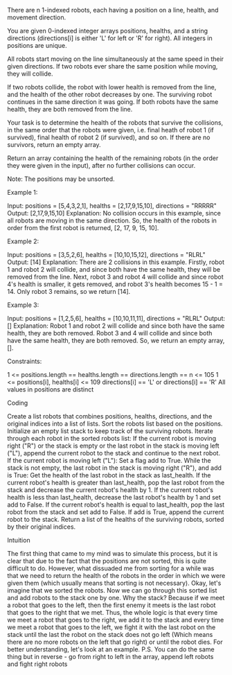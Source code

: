 There are n 1-indexed robots, each having a position on a line, health, and movement direction.

You are given 0-indexed integer arrays positions, healths, and a string directions (directions[i] is either 'L' for left or 'R' for right). All integers in positions are unique.

All robots start moving on the line simultaneously at the same speed in their given directions. If two robots ever share the same position while moving, they will collide.

If two robots collide, the robot with lower health is removed from the line, and the health of the other robot decreases by one. The surviving robot continues in the same direction it was going. If both robots have the same health, they are both removed from the line.

Your task is to determine the health of the robots that survive the collisions, in the same order that the robots were given, i.e. final heath of robot 1 (if survived), final health of robot 2 (if survived), and so on. If there are no survivors, return an empty array.

Return an array containing the health of the remaining robots (in the order they were given in the input), after no further collisions can occur.

Note: The positions may be unsorted.


Example 1:

Input: positions = [5,4,3,2,1], healths = [2,17,9,15,10], directions = "RRRRR"
Output: [2,17,9,15,10]
Explanation: No collision occurs in this example, since all robots are moving in the same direction. So, the health of the robots in order from the first robot is returned, [2, 17, 9, 15, 10].


Example 2:

Input: positions = [3,5,2,6], healths = [10,10,15,12], directions = "RLRL"
Output: [14]
Explanation: There are 2 collisions in this example. Firstly, robot 1 and robot 2 will collide, and since both have the same health, they will be removed from the line. Next, robot 3 and robot 4 will collide and since robot 4's health is smaller, it gets removed, and robot 3's health becomes 15 - 1 = 14. Only robot 3 remains, so we return [14].


Example 3:

Input: positions = [1,2,5,6], healths = [10,10,11,11], directions = "RLRL"
Output: []
Explanation: Robot 1 and robot 2 will collide and since both have the same health, they are both removed. Robot 3 and 4 will collide and since both have the same health, they are both removed. So, we return an empty array, [].
 

Constraints:

1 <= positions.length == healths.length == directions.length == n <= 105
1 <= positions[i], healths[i] <= 109
directions[i] == 'L' or directions[i] == 'R'
All values in positions are distinct



Coding

Create a list robots that combines positions, healths, directions, and the original indices into a list of lists.
Sort the robots list based on the positions.
Initialize an empty list stack to keep track of the surviving robots.
Iterate through each robot in the sorted robots list:
If the current robot is moving right ("R") or the stack is empty or the last robot in the stack is moving left ("L"), append the current robot to the stack and continue to the next robot.
If the current robot is moving left ("L"):
Set a flag add to True.
While the stack is not empty, the last robot in the stack is moving right ("R"), and add is True:
Get the health of the last robot in the stack as last_health.
If the current robot's health is greater than last_health, pop the last robot from the stack and decrease the current robot's health by 1.
If the current robot's health is less than last_health, decrease the last robot's health by 1 and set add to False.
If the current robot's health is equal to last_health, pop the last robot from the stack and set add to False.
If add is True, append the current robot to the stack.
Return a list of the healths of the surviving robots, sorted by their original indices.

Intuition

The first thing that came to my mind was to simulate this process, but it is clear that due to the fact that the positions are not sorted, this is quite difficult to do.
However, what dissuaded me from sorting for a while was that we need to return the health of the robots in the order in which we were given them (which usually means that sorting is not necessary).
Okay, let's imagine that we sorted the robots. Now we can go through this sorted list and add robots to the stack one by one. Why the stack? Because if we meet a robot that goes to the left, then the first enemy it meets is the last robot that goes to the right that we met.
Thus, the whole logic is that every time we meet a robot that goes to the right, we add it to the stack and every time we meet a robot that goes to the left, we fight it with the last robot on the stack until the last the robot on the stack does not go left (Which means there are no more robots on the left that go right) or until the robot dies.
For better understanding, let's look at an example.
P.S. You can do the same thing but in reverse - go from right to left in the array, append left robots and fight right robots